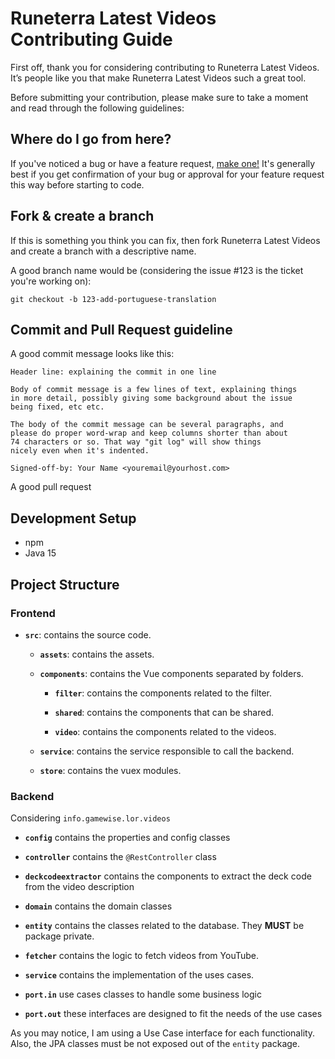 # Runeterra Latest Videos Contributing Guide

First off, thank you for considering contributing to Runeterra Latest Videos. It’s people like you that make Runeterra Latest Videos such a great tool.

Before submitting your contribution, please make sure to take a moment and read through the following guidelines:

## Where do I go from here?

If you've noticed a bug or have a feature request, [make one!](url-to-new-issue) 
It's generally best if you get confirmation of your bug or approval for your feature request this way before starting to code.

## Fork & create a branch

If this is something you think you can fix, then fork Runeterra Latest Videos and create a branch with a descriptive name.

A good branch name would be (considering the issue #123 is the ticket you're working on):

```
git checkout -b 123-add-portuguese-translation
```

## Commit and Pull Request guideline

A good commit message looks like this:

```
Header line: explaining the commit in one line

Body of commit message is a few lines of text, explaining things
in more detail, possibly giving some background about the issue
being fixed, etc etc.

The body of the commit message can be several paragraphs, and
please do proper word-wrap and keep columns shorter than about
74 characters or so. That way "git log" will show things
nicely even when it's indented.

Signed-off-by: Your Name <youremail@yourhost.com>
```

A good pull request 

## Development Setup

- npm 
- Java 15

## Project Structure

### Frontend

- **`src`**: contains the source code.

  - **`assets`**: contains the assets.
    
  - **`components`**: contains the Vue components separated by folders.
    
      - **`filter`**: contains the components related to the filter.
        
      - **`shared`**: contains the components that can be shared.
        
      - **`video`**: contains the components related to the videos.
    
  - **`service`**: contains the service responsible to call the backend.
    
  - **`store`**: contains the vuex modules. 


### Backend

Considering `info.gamewise.lor.videos`

- **`config`** contains the properties and config classes
  
- **`controller`** contains the `@RestController` class

- **`deckcodeextractor`** contains the components to extract the deck code from the video description
  
- **`domain`** contains the domain classes
  
- **`entity`** contains the classes related to the database. They **MUST** be package private.
  
- **`fetcher`** contains the logic to fetch videos from YouTube.
  
- **`service`** contains the implementation of the uses cases.
  
- **`port.in`** use cases classes to handle some business logic
  
- **`port.out`** these interfaces are designed to fit the needs of the use cases

As you may notice, I am using a Use Case interface for each functionality. Also, the JPA classes must be not exposed out of the `entity` package.